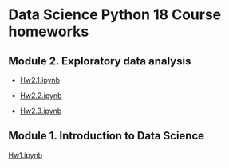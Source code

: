 # Data Science Python 18 Course homeworks

## Module 2. Exploratory data analysis

* [Hw2.1.ipynb](https://github.com/OleksiyM/Data_Science/blob/main/Module_02/Hw2.1.ipynb)

* [Hw2.2.ipynb](https://github.com/OleksiyM/Data_Science/blob/main/Module_02/Hw2.2.ipynb)

* [Hw2.3.ipynb](https://github.com/OleksiyM/Data_Science/blob/main/Module_02/Hw2.3.ipynb)


## Module 1. Introduction to Data Science

[Hw1.ipynb](https://github.com/OleksiyM/Data_Science/blob/main/Module_01/Hw1.ipynb)
